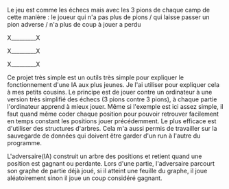 Le jeu est comme les échecs mais avec les 3 pions de chaque camp de cette manière :
le joueur qui n'a pas plus de pions / qui laisse passer un pion adverse / n'a plus de coup à jouer
a perdu

X_________X

X_________X

X_________X

Ce projet très simple est un outils très simple pour expliquer le fonctionnement d'une IA aux plus
jeunes. Je l'ai utiliser pour expliquer cela à mes petits cousins.
Le principe est de jouer contre un ordinateur à une version très simplifié des échecs (3 pions
contre 3 pions), à chaque partie l'ordinateur apprend à mieux jouer.
Même si l'exemple est ici assez simple, il faut quand même coder chaque position pour pouvoir
retrouver facilement en temps constant les positions jouer précédemment. Le plus efficace est
d'utiliser des structures d'arbres.
Cela m'a aussi permis de travailler sur la sauvegarde de données qui doivent être garder d'un run
à l'autre du programme.

L'adversaire(IA) construit un arbre des positions et retient quand une position est gagnant ou
perdante. Lors d'une partie, l'adversaire parcourt son graphe de partie déjà joué, si il atteint
une feuille du graphe, il joue aléatoirement sinon il joue un coup considéré gagnant.

